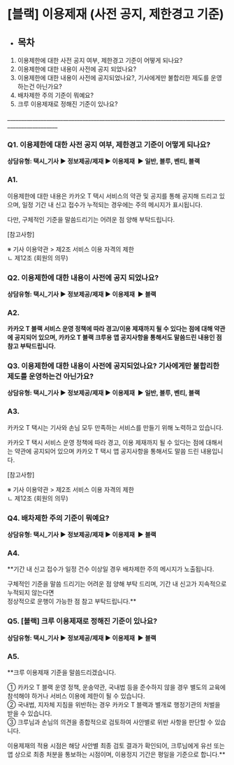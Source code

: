 # [블랙] 이용제재 (사전 공지, 제한경고 기준)

* **목차**
  ------

1. 이용제한에 대한 사전 공지 여부, 제한경고 기준이 어떻게 되나요?
2. 이용제한에 대한 내용이 사전에 공지 되었나요?
3. 이용제한에 대한 내용이 사전에 공지되었나요?, 기사에게만 불합리한 제도를 운영하는건 아닌가요?
4. 배차제한 주의 기준이 뭐예요?
5. 크루 이용제재로 정해진 기준이 있나요?

\_\_\_\_\_\_\_\_\_\_\_\_\_\_\_\_\_\_\_\_\_\_\_\_\_\_\_\_\_\_\_\_\_\_\_\_\_\_\_\_\_\_\_\_\_\_\_\_\_\_\_\_\_\_\_\_\_\_\_\_\_\_\_\_\_\_\_\_\_\_\_\_\_\_\_\_\_\_\_\_\_\_\_\_\_\_\_\_\_\_\_\_\_\_\_\_

### **Q1. 이용제한에 대한 사전 공지 여부, 제한경고 기준이 어떻게 되나요?**

**상담유형: 택시\_기사 ▶ 정보제공/제재 ▶ 이용제재  ▶ 일반, 블루, 벤티, 블랙**

### **A1.**

이용제한에 대한 내용은 카카오 T 택시 서비스의 약관 및 공지를 통해 공지해 드리고 있으며, 일정 기간 내 신고 접수가 누적되는 경우에는 주의 메시지가 표시됩니다.  
  
다만, 구체적인 기준을 말씀드리기는 어려운 점 양해 부탁드립니다.

[참고사항]

※ 기사 이용약관 > 제2조 서비스 이용 자격의 제한  
ㄴ 제12조 (회원의 의무)

### **Q2. 이용제한에 대한 내용이 사전에 공지 되었나요?**

**상담유형: 택시\_기사 ▶ 정보제공/제재 ▶ 이용제재  ▶ 블랙**

### **A2.**

**카카오 T 블랙 서비스 운영 정책에 따라 경고/이용 제재까지 될 수 있다는 점에 대해 약관에 공지되어 있으며, 카카오 T 블랙 크루용 앱 공지사항을 통해서도 말씀드린 내용인 점 참고 부탁드립니다.**

### **Q3. 이용제한에 대한 내용이 사전에 공지되었나요? 기사에게만 불합리한 제도를 운영하는건 아닌가요?**

**상담유형: 택시\_기사 ▶ 정보제공/제재 ▶ 이용제재  ▶ 일반, 블루, 벤티, 블랙**

### **A3.**

카카오 T 택시는 기사와 손님 모두 만족하는 서비스를 만들기 위해 노력하고 있습니다.   
  
카카오 T 택시 서비스 운영 정책에 따라 경고, 이용 제재까지 될 수 있다는 점에 대해서는 약관에 공지되어 있으며 카카오 T 택시 앱 공지사항을 통해서도 말씀 드린 내용입니다.

[참고사항]

※ 기사 이용약관 > 제2조 서비스 이용 자격의 제한  
ㄴ 제12조 (회원의 의무)

### **Q4. 배차제한 주의 기준이 뭐예요?**

**상담유형: 택시\_기사 ▶ 정보제공/제재 ▶ 이용제재  ▶ 블랙**

### **A4.**

**기간 내 신고 접수가 일정 건수 이상일 경우 배차제한 주의 메시지가 노출됩니다.   
  
구체적인 기준을 말씀 드리기는 어려운 점 양해 부탁 드리며, 기간 내 신고가 지속적으로 누적되지 않는다면   
정상적으로 운행이 가능한 점 참고 부탁드립니다.**

### **Q5. [블랙] 크루 이용제재로 정해진 기준이 있나요?**

**상담유형: 택시\_기사 ▶ 정보제공/제재 ▶ 이용제재  ▶ 블랙**

### **A5.**

**크루 이용제재 기준을 말씀드리겠습니다.   
  
① 카카오 T 블랙 운영 정책, 운송약관, 국내법 등을 준수하지 않을 경우 별도의 교육에 참석해야 하거나 서비스 이용에 제한이 될 수 있습니다.  
② 국내법, 지자체 지침을 위반하는 경우 카카오 T 블랙과 별개로 행정기관의 처벌을 받을 수 있습니다.  
③ 크루님과 손님의 의견을 종합적으로 검토하여 사안별로 위반 사항을 판단할 수 있습니다.  
  
이용제재의 적용 시점은 해당 사안별 최종 검토 결과가 확인되어, 크루님에게 유선 또는 앱 상으로 최종 처분을 통보하는 시점이며, 이용정지 기간은 평일을 기준으로 합니다.**